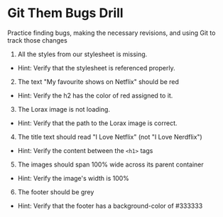 # Git Them Bugs Drill
Practice finding bugs, making the necessary revisions, and using Git to track those changes

1. All the styles from our stylesheet is missing. 
  * Hint: Verify that the stylesheet is referenced properly. 
2. The text "My favourite shows on Netflix" should be red
  * Hint: Verify the h2 has the color of red assigned to it. 
3. The Lorax image is not loading.
  * Hint: Verify that the path to the Lorax image is correct.
4. The title text should read "I Love Netflix" (not "I Love Nerdflix")
  * Hint: Verify the content between the `<h1>` tags
5. The images should span 100% wide across its parent container
  * Hint: Verify the image's width is 100%
6. The footer should be grey
  * Hint: Verify that the footer has a background-color of #333333
